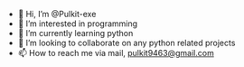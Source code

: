 - 👋 Hi, I’m @Pulkit-exe
- 👀 I’m interested in programming
- 🌱 I’m currently learning python
- 💞️ I’m looking to collaborate on any python related projects
- 📫 How to reach me via mail, 
pulkit9463@gmail.com

<!---
Pulkit-exe/Pulkit-exe is a ✨ special ✨ repository because its `README.md` (this file) appears on your GitHub profile.
You can click the Preview link to take a look at your changes.
--->
